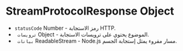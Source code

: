 # StreamProtocolResponse Object

* `statusCode` Number - رمز الاستجابة HTTP.
* ` ترويسات` Object - الموضوع يحتوي على ترويسات الاستجابة.
* ` بيانات` ReadableStream - Node.js مسار مقروء يمثل إستجابة الجسم.
